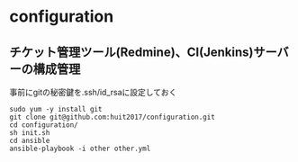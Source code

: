 # configuration

## チケット管理ツール(Redmine)、CI(Jenkins)サーバーの構成管理

事前にgitの秘密鍵を.ssh/id_rsaに設定しておく
```
sudo yum -y install git
git clone git@github.com:huit2017/configuration.git
cd configuration/
sh init.sh
cd ansible
ansible-playbook -i other other.yml
```
